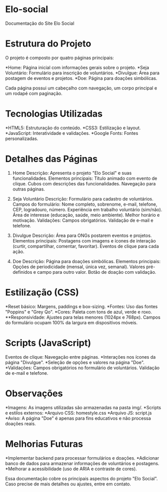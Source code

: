 # Elo-social
Documentação do Site Elo Social

# Estrutura do Projeto

O projeto é composto por quatro páginas principais:

*Home: Página inicial com informações gerais sobre o projeto.
*Seja Voluntário: Formulário para inscrição de voluntários.
*Divulgue: Área para postagem de eventos e projetos.
*Doe: Página para doações simbólicas.

Cada página possui um cabeçalho com navegação, um corpo principal e um rodapé com paginação.

# Tecnologias Utilizadas

*HTML5: Estruturação do conteúdo.
*CSS3: Estilização e layout.
*JavaScript: Interatividade e validações.
*Google Fonts: Fontes personalizadas.

# Detalhes das Páginas

1. Home
Descrição: Apresenta o projeto "Elo Social" e suas funcionalidades.
Elementos principais:
Título animado com evento de clique.
Cubos com descrições das funcionalidades.
Navegação para outras páginas.

2. Seja Voluntário
Descrição: Formulário para cadastro de voluntários.
Campos do formulário:
Nome completo, sobrenome, e-mail, telefone, CEP, logradouro, número.
Experiência em trabalho voluntário (sim/não).
Área de interesse (educação, saúde, meio ambiente).
Melhor horário e motivação.
Validações:
Campos obrigatórios.
Validação de e-mail e telefone.

3. Divulgue
Descrição: Área para ONGs postarem eventos e projetos.
Elementos principais:
Postagens com imagens e ícones de interação (curtir, compartilhar, comentar, favoritar).
Eventos de clique para cada ação.

4. Doe
Descrição: Página para doações simbólicas.
Elementos principais:
Opções de periodicidade (mensal, única vez, semanal).
Valores pré-definidos e campo para outro valor.
Botão de doação com validação.

# Estilização (CSS)

*Reset básico: Margens, paddings e box-sizing.
*Fontes: Uso das fontes "Poppins" e "Grey Qo".
*Cores: Paleta com tons de azul, verde e roxo.
**Responsividade:
Ajustes para telas menores (1024px e 768px).
Campos do formulário ocupam 100% da largura em dispositivos móveis.

# Scripts (JavaScript)

Eventos de clique:
Navegação entre páginas.
*Interações nos ícones da página "Divulgue".
*Seleção de opções e valores na página "Doe".
*Validações:
Campos obrigatórios no formulário de voluntários.
Validação de e-mail e telefone.

# Observações

*Imagens: As imagens utilizadas são armazenadas na pasta img/.
*Scripts e estilos externos:
*Arquivo CSS: homestyle.css
*Arquivo JS: script.js
*Aviso: A página "Doe" é apenas para fins educativos e não processa doações reais.

# Melhorias Futuras

*Implementar backend para processar formulários e doações.
*Adicionar banco de dados para armazenar informações de voluntários e postagens.
*Melhorar a acessibilidade (uso de ARIA e contraste de cores).

Essa documentação cobre os principais aspectos do projeto "Elo Social". Caso precise de mais detalhes ou ajustes, entre em contato.
